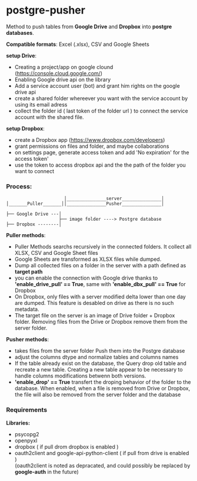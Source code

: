 # postgre-pusher
Method to push tables from **Google Drive** and **Dropbox** into **postgre databases**.

**Compatible formats**: Excel (.xlsx), CSV and Google Sheets

**setup Drive**: 
* Creating a project/app on google clound (https://console.cloud.google.com/)
* Enabling Google drive api on the library
* Add a service account user (bot) and grant him rights on the google drive api
* create a shared folder whereever you want with the service account by using its email adress
* collect the folder id ( last token of the folder url ) to connect the service account with the shared file.

**setup Dropbox**:
* create a Dropbox app (https://www.dropbox.com/developers)
* grant permissions on files and folder, and maybe collaborations
* on settings page, generate access token and add 'No expiration' for the access token'
* use the token to access dropbox api and the the path of the folder you want to connect

### Process:

```                                                                                
                      │_______________server_______________│
│_______Puller_______││_______________Pusher_______________│                  

├── Google Drive ---│
                    ├── image folder ----> Postgre database
├── Dropbox --------│

```

**Puller methods**:
* Puller Methods searchs recursively in the connected folders. It collect all XLSX, CSV and Google Sheet files
* Google Sheets are transformed as XLSX files while dumped.
* Dump all collected files on a folder in the server with a path defined as **target path**
* you can enable the connection with Google drive thanks to **'enable_drive_pull' == True**, same with **'enable_dbx_pull' == True** for Dropbox
* On Dropbox, only files with a server modified delta lower than one day are dumped. This feature is desabled on drive as there is no such metadata.
* The target file on the server is an image of Drive folder + Dropbox folder. Removing files from the Drive or Dropbox remove them from the server folder.

**Pusher methods**:
* takes files from the server folder Push them into the Postgre database
* adjust the columns dtype and normalize tables and columns names
* If the table already exist on the database, the Query drop old table and recreate a new table. Creating a new table appear to be necessary to handle columns modifications betwenn both versions.
* **'enable_drop' == True** transfert the droping behavior of the folder to the database. When enabled, when a file is removed from Drive or Dropbox, the file will also be removed from the server folder and the database


### Requirements
**Libraries:**
* psycopg2
* openpyxl
* dropbox ( if pull drom dropbox is enabled )
* oauth2client and google-api-python-client ( if pull from drive is enabled )
<br> (oauth2client is noted as depracated, and could possibly be replaced by **google-auth** in the future)

